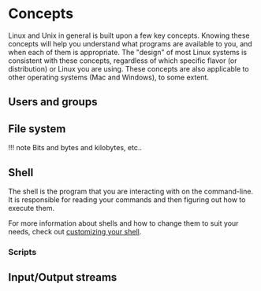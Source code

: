 # Concepts

Linux and Unix in general is built upon a few key concepts. Knowing these concepts will help you understand what programs are available to you, and when each of them is appropriate. The "design" of most Linux systems is consistent with these concepts, regardless of which specific flavor (or distribution) or Linux you are using. These concepts are also applicable to other operating systems (Mac and Windows), to some extent.

## Users and groups




## File system


!!! note Bits and bytes and kilobytes, etc..


## Shell

The shell is the program that you are interacting with on the command-line. It is responsible for reading your commands and then figuring out how to execute them. 

For more information about shells and how to change them to suit your needs, check out [customizing your shell](customizing.md).

### Scripts


## Input/Output streams
